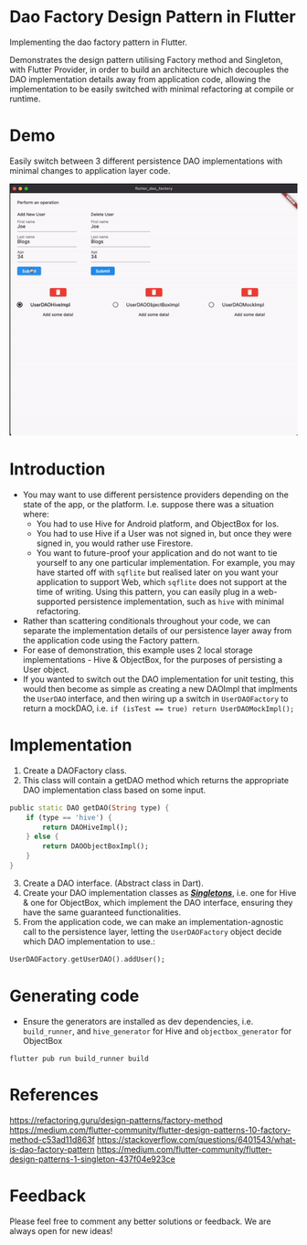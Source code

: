 # Dao Factory Design Pattern in Flutter

Implementing the dao factory pattern in Flutter. 

Demonstrates the design pattern utilising Factory method and Singleton, with Flutter Provider, in order to build an architecture which decouples the DAO implementation details away from application code, allowing the implementation to be easily switched with minimal refactoring at compile or runtime. 

# Demo 
Easily switch between 3 different persistence DAO implementations with minimal changes to application layer code. 

![alt text](demo.gif)

# Introduction
- You may want to use different persistence providers depending on the state of the app, or the platform. I.e. suppose there was a situation where:
    - You had to use Hive for Android platform, and ObjectBox for Ios. 
    - You had to use Hive if a User was not signed in, but once they were signed in, you would rather use Firestore.
    - You want to future-proof your application and do not want to tie yourself to any one particular implementation. For example, you may have started off with `sqflite` but realised later on you want your application to support Web, which `sqflite` does not support at the time of writing. Using this pattern, you can easily plug in a web-supported persistence implementation, such as `hive` with minimal refactoring. 
- Rather than scattering conditionals throughout your code, we can separate the implementation details of our persistence layer away from the application code using the Factory pattern. 
- For ease of demonstration, this example uses 2 local storage implementations - Hive & ObjectBox, for the purposes of persisting a User object. 
- If you wanted to switch out the DAO implementation for unit testing, this would then become as simple as creating a new DAOImpl that implments the `UserDAO` interface, and then wiring up a switch in `UserDAOFactory` to return a mockDAO, i.e. `if (isTest == true) return UserDAOMockImpl();`

# Implementation 
1. Create a DAOFactory class. 
2. This class will contain a getDAO method which returns the appropriate DAO implementation class based on some input. 
```dart
public static DAO getDAO(String type) {
    if (type == 'hive') {
        return DAOHiveImpl();
    } else {
        return DAOObjectBoxImpl();
    }
}
```
3. Create a DAO interface. (Abstract class in  Dart). 
4. Create your DAO implementation classes as [***Singletons***](https://refactoring.guru/design-patterns/singleton), i.e. one for Hive & one for ObjectBox, which implement the DAO interface, ensuring they have the same guaranteed functionalities. 
5. From the application code, we can make an implementation-agnostic call to the persistence layer, letting the `UserDAOFactory` object decide which DAO implementation to use.: 
```dart
UserDAOFactory.getUserDAO().addUser();
```

# Generating code
- Ensure the generators are installed as dev dependencies, i.e. `build_runner`, and `hive_generator` for Hive and `objectbox_generator` for ObjectBox
```
flutter pub run build_runner build
```

# References
https://refactoring.guru/design-patterns/factory-method
https://medium.com/flutter-community/flutter-design-patterns-10-factory-method-c53ad11d863f 
https://stackoverflow.com/questions/6401543/what-is-dao-factory-pattern
https://medium.com/flutter-community/flutter-design-patterns-1-singleton-437f04e923ce 

# Feedback 
Please feel free to comment any better solutions or feedback. We are always open for new ideas!




